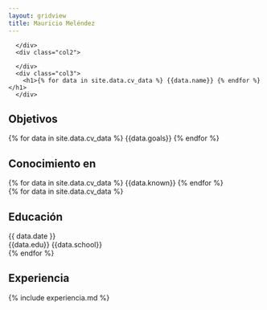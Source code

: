 ```yaml
---
layout: gridview
title: Mauricio Meléndez
---
```

<div class="page">
  <div class="row">
      <div class="col1">

      </div>
      <div class="col2">

      </div>
      <div class="col3">
        <h1>{% for data in site.data.cv_data %} {{data.name}} {% endfor %}</h1>
      </div>
  </div>
  <div class="row">
      <div class="col1">
        <div class="col4">
          <h2>Objetivos</h2>
        </div>
      </div>
      <div class="col2">
      </div>
      <div class="col3">
        {% for data in site.data.cv_data %} {{data.goals}} {% endfor %}
      </div>
  </div>
  <div class="row">
      <div class="col1">
        <div class="col4">
          <h2>Conocimiento en</h2>
        </div>
      </div>
      <div class="col2">
      </div>
      <div class="col3">
        {% for data in site.data.cv_data %} {{data.known}} {% endfor %}
      </div>
  </div>

  <div class="row">
    {% for data in site.data.cv_data %}
      <div class="col1">
        <div class="col4">
          <h2>Educación</h2>
        </div>
        <div class="col5">
          {{ data.date }}
        </div>
      </div>
      <div class="col2">
      </div>
      <div class="col3">
        {{data.edu}} {{data.school}}
      </div>
    {% endfor %}
  </div>

  <div class="row">
      <div class="col1">
        <div class="col4">
          <h2>Experiencia</h2>
        </div>
      </div>
      <div class="col2">
      </div>
      <div class="col3">
        {% include experiencia.md %}
      </div>
  </div>

</div>
